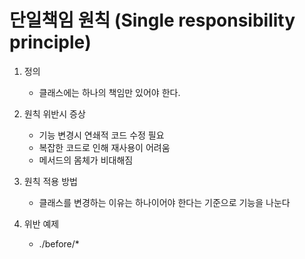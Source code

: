 # 단일책임 원칙 (Single responsibility principle)

1. 정의

    - 클래스에는 하나의 책임만 있어야 한다.

2. 원칙 위반시 증상

    - 기능 변경시 연쇄적 코드 수정 필요
    - 복잡한 코드로 인해 재사용이 어려움
    - 메서드의 몸체가 비대해짐

3. 원칙 적용 방법

    - 클래스를 변경하는 이유는 하나이어야 한다는 기준으로 기능을 나눈다

4. 위반 예제

    - ./before/*
